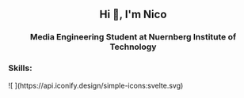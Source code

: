 <h2 align="center">Hi 👋, I'm Nico</h2>
<h3 align="center">Media Engineering Student at Nuernberg Institute of Technology</h3>

<h3>Skills:</h3>
![ ](https://api.iconify.design/simple-icons:svelte.svg)



